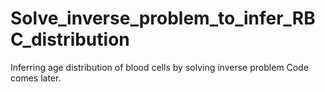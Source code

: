# Solve_inverse_problem_to_infer_RBC_distribution
Inferring age distribution of blood cells by solving inverse problem
Code comes later.
